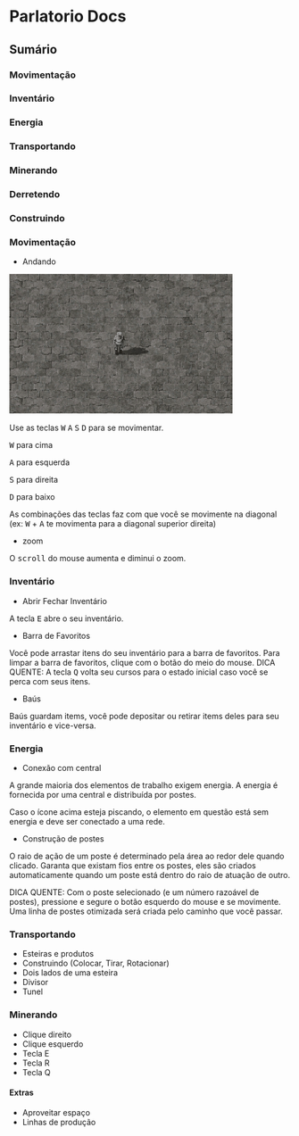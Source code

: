 # Parlatorio Docs

## Sumário

### Movimentação
### Inventário
### Energia
### Transportando
### Minerando
### Derretendo
### Construindo


### Movimentação

- Andando

![](wasd.gif)

Use as teclas <kbd>W</kbd> <kbd>A</kbd> <kbd>S</kbd> <kbd>D</kbd> para se movimentar.

<kbd>W</kbd> para cima

<kbd>A</kbd> para esquerda

<kbd>S</kbd> para direita

<kbd>D</kbd> para baixo

As combinações das teclas faz com que você se movimente na diagonal (ex: <kbd>W</kbd> + <kbd>A</kbd> te movimenta para a diagonal superior direita)


- zoom

O <kbd>scroll</kbd> do mouse aumenta e diminui o zoom.


### Inventário

- Abrir Fechar Inventário

A tecla <kbd>E</kbd> abre o seu inventário.

- Barra de Favoritos

Você pode arrastar itens do seu inventário para a barra de favoritos. Para limpar a barra de favoritos, clique com o botão do meio do mouse.
DICA QUENTE: A tecla <kbd>Q</kbd> volta seu cursos para o estado inicial caso você se perca com seus itens.

- Baús

Baús guardam items, você pode depositar ou retirar items deles para seu inventário e vice-versa.

### Energia
- Conexão com central

A grande maioria dos elementos de trabalho exigem energia. A energia é fornecida por uma central e distribuída por postes.

Caso o ícone acima esteja piscando, o elemento em questão está sem energia e deve ser conectado a uma rede.

- Construção de postes

O raio de ação de um poste é determinado pela área ao redor dele quando clicado.
Garanta que existam fios entre os postes, eles são criados automaticamente quando um poste está dentro do raio de atuação de outro.

DICA QUENTE: Com o poste selecionado (e um número razoável de postes), pressione e segure o botão esquerdo do mouse e se movimente. Uma linha de postes otimizada será criada pelo caminho que você passar.


### Transportando
- Esteiras e produtos
- Construindo (Colocar, Tirar, Rotacionar)
- Dois lados de uma esteira
- Divisor
- Tunel

### Minerando
- Clique direito
- Clique esquerdo
- Tecla E
- Tecla R
- Tecla Q

#### Extras
- Aproveitar espaço
- Linhas de produção
